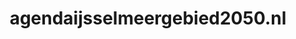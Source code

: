 ---
layout: post
title:  "agendaijsselmeergebied2050.nl"
internal_url:  "/dutchgov/agendaijsselmeergebied2050.nl.html"
subdomains_count: 7
all_subdomains_count: 21
urls_count: 4
ssl_rank: 100
http_rank: 70
url_link: /data/agendaijsselmeergebied2050.nl/urls.txt
all_subdomains_link: /data/agendaijsselmeergebied2050.nl/all_subdomains.txt
subdomains_link: /data/agendaijsselmeergebied2050.nl/subdomains.txt
categories: dutchgov
---